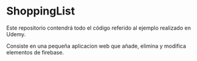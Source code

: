 # ShoppingList
Este repositorio contendrá todo el código referido al ejemplo realizado en Udemy.

Consiste en una pequeña aplicacion web que añade, elimina y modifica elementos de firebase.
